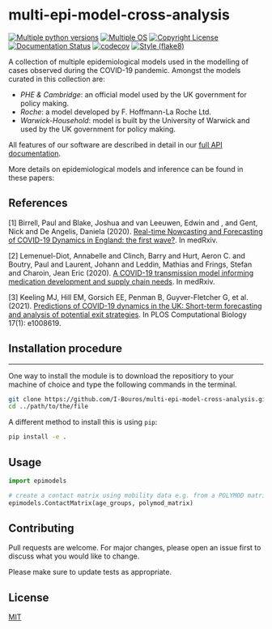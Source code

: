 # multi-epi-model-cross-analysis

[![Multiple python versions](https://github.com/I-Bouros/multi-epi-model-cross-analysis/actions/workflows/python-version-unittests.yml/badge.svg)](https://github.com/I-Bouros/multi-epi-model-cross-analysis/actions/workflows/python-version-unittests.yml)
[![Multiple OS](https://github.com/I-Bouros/multi-epi-model-cross-analysis/actions/workflows/os-unittests.yml/badge.svg)](https://github.com/I-Bouros/multi-epi-model-cross-analysis/actions/workflows/os-unittests.yml)
[![Copyright License](https://github.com/I-Bouros/multi-epi-model-cross-analysis/actions/workflows/check-copyright.yml/badge.svg)](https://github.com/I-Bouros/multi-epi-model-cross-analysis/actions/workflows/check-copyright.yml)
[![Documentation Status](https://readthedocs.org/projects/multi-epi-model-cross-analysis/badge/?version=latest)](https://multi-epi-model-cross-analysis.readthedocs.io/en/latest/?badge=latest)
[![codecov](https://codecov.io/gh/I-Bouros/multi-epi-model-cross-analysis/branch/main/graph/badge.svg?token=SNHCUJIS3B)](https://codecov.io/gh/I-Bouros/multi-epi-model-cross-analysis)
[![Style (flake8)](https://github.com/I-Bouros/multi-epi-model-cross-analysis/actions/workflows/flake8-style-test.yml/badge.svg)](https://github.com/I-Bouros/multi-epi-model-cross-analysis/actions/workflows/flake8-style-test.yml)

A collection of multiple epidemiological models used in the modelling of cases observed during the COVID-19 pandemic. Amongst the models curated in this collection are:
- *PHE & Cambridge*: an official model used by the UK government for policy making.
- *Roche*: a model developed by F. Hoffmann-La Roche Ltd.
- *Warwick-Household*: model is built by the University of Warwick and used by the UK government for policy making.

All features of our software are described in detail in our
[full API documentation](https://multi-epi-model-cross-analysis.readthedocs.io/en/latest/).

More details on epidemiological models and inference can be found in these
papers:

## References
[1] Birrell, Paul and Blake, Joshua and van Leeuwen, Edwin and , and Gent, Nick and De Angelis, Daniela (2020). [Real-time Nowcasting and Forecasting of COVID-19 Dynamics in England: the first wave?](https://www.medrxiv.org/content/early/2020/08/30/2020.08.24.20180737). In medRxiv. 

[2] Lemenuel-Diot, Annabelle and Clinch, Barry and Hurt, Aeron C. and Boutry, Paul and Laurent, Johann and Leddin, Mathias and Frings, Stefan and Charoin, Jean Eric (2020). [A COVID-19 transmission model informing medication development and supply chain needs](https://www.medrxiv.org/content/early/2020/12/02/2020.11.23.20237404). In medRxiv.

[3] Keeling MJ, Hill EM, Gorsich EE, Penman B, Guyver-Fletcher G, et al. (2021). [Predictions of COVID-19 dynamics in the UK: Short-term forecasting and analysis of potential exit strategies](https://doi.org/10.1371/journal.pcbi.1008619). In PLOS Computational Biology 17(1): e1008619.

## Installation procedure
***
One way to install the module is to download the repositiory to your machine of choice and type the following commands in the terminal. 
```bash
git clone https://github.com/I-Bouros/multi-epi-model-cross-analysis.git
cd ../path/to/the/file
```

A different method to install this is using `pip`:

```bash
pip install -e .
```

## Usage

```python
import epimodels

# create a contact matrix using mobility data e.g. from a POLYMOD matrix
epimodels.ContactMatrix(age_groups, polymod_matrix)
```

## Contributing
Pull requests are welcome. For major changes, please open an issue first to discuss what you would like to change.

Please make sure to update tests as appropriate.

## License
[MIT](https://choosealicense.com/licenses/mit/)